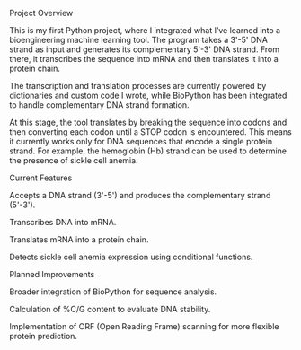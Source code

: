 Project Overview

This is my first Python project, where I integrated what I’ve learned into a bioengineering machine learning tool. The program takes a 3'-5' DNA strand as input and generates its complementary 5'-3' DNA strand. From there, it transcribes the sequence into mRNA and then translates it into a protein chain.

The transcription and translation processes are currently powered by dictionaries and custom code I wrote, while BioPython has been integrated to handle complementary DNA strand formation.

At this stage, the tool translates by breaking the sequence into codons and then converting each codon until a STOP codon is encountered. This means it currently works only for DNA sequences that encode a single protein strand. For example, the hemoglobin (Hb) strand can be used to determine the presence of sickle cell anemia.

Current Features

Accepts a DNA strand (3'-5') and produces the complementary strand (5'-3').

Transcribes DNA into mRNA.

Translates mRNA into a protein chain.

Detects sickle cell anemia expression using conditional functions.

Planned Improvements

Broader integration of BioPython for sequence analysis.

Calculation of %C/G content to evaluate DNA stability.

Implementation of ORF (Open Reading Frame) scanning for more flexible protein prediction.
